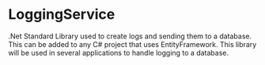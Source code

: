 # LoggingService

.Net Standard Library used to create logs and sending them to a database. This can be added to any C# project that uses EntityFramework. This library will be used in several applications to handle logging to a database. 
